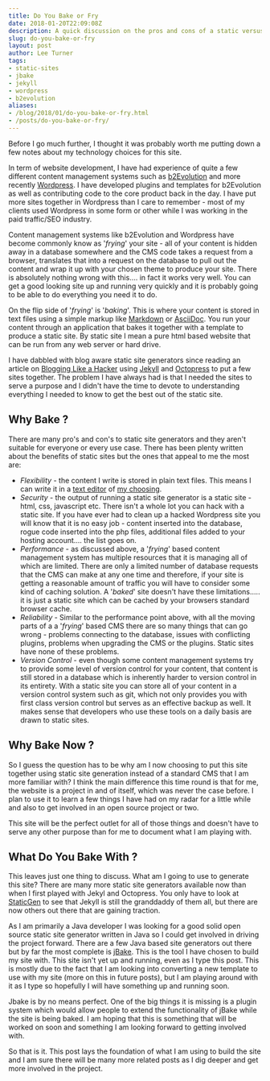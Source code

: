 ```yaml
---
title: Do You Bake or Fry
date: 2018-01-20T22:09:08Z
description: A quick discussion on the pros and cons of a static versus dynamic website.  I also give a little bit of an insight as to why I am using a static site and what I am using to bake it with.
slug: do-you-bake-or-fry
layout: post
author: Lee Turner 
tags:
- static-sites
- jbake
- jekyll
- wordpress
- b2evolution   
aliases:
- /blog/2018/01/do-you-bake-or-fry.html
- /posts/do-you-bake-or-fry/
---
```

Before I go much further, I thought it was probably worth me putting down a few notes about my technology choices for this site.  

In term of website development, I have had experience of quite a few different content management systems such as [b2Evolution](http://b2evolution.net) and more recently [Wordpress](http://wordpress.org).  I have developed plugins and templates for b2Evolution as well as contributing code to the core product back in the day.  I have put more sites together in Wordpress than I care to remember - most of my clients used Wordpress in some form or other while I was working in the paid traffic/SEO industry.

Content management systems like b2Evolution and Wordpress have become commonly know as '_frying_' your site - all of your content is hidden away in a database somewhere and the CMS code takes a request from a browser, translates that into a request on the database to pull out the content and wrap it up with your chosen theme to produce your site.  There is absolutely nothing wrong with this.... in fact it works very well.  You can get a good looking site up and running very quickly and it is probably going to be able to do everything you need it to do.

On the flip side of '_frying_' is '_baking_'.  This is where your content is stored in text files using a simple markup like [Markdown](https://daringfireball.net/projects/markdown/) or [AsciiDoc](http://asciidoctor.org).  You run your content through an application that bakes it together with a template to produce a static site.  By static site I mean a pure html based website that can be run from any web server or hard drive.

I have dabbled with blog aware static site generators since reading an article on [Blogging Like a Hacker](http://tom.preston-werner.com/2008/11/17/blogging-like-a-hacker.html) using [Jekyll](https://jekyllrb.com) and [Octopress](https://octopress.org) to put a few sites together.  The problem I have always had is that I needed the sites to serve a purpose and I didn't have the time to devote to understanding everything I needed to know to get the best out of the static site.

## Why Bake ?

There are many pro's and con's to static site generators and they aren't suitable for everyone or every use case.  There has been plenty written about the benefits of static sites but the ones that appeal to me the most are:

* *Flexibility* - the content I write is stored in plain text files.  This means I can write it in a [text editor](http://www.vim.org) of [my choosing](http://sublimetext.com).
* *Security* - the output of running a static site generator is a static site - html, css, javascript etc.  There isn't a whole lot you can hack with a static site.  If you have ever had to clean up a hacked Wordpress site you will know that it is no easy job - content inserted into the database, rogue code inserted into the php files, additional files added to your hosting account.... the list goes on.
* *Performance* - as discussed above, a '_frying_' based content management system has multiple resources that it is managing all of which are limited.  There are only a limited number of database requests that the CMS can make at any one time and therefore, if your site is getting a reasonable amount of traffic you will have to consider some kind of caching solution.  A '_baked_' site doesn't have these limitations..... it is just a static site which can be cached by your browsers standard browser cache.
* *Reliability* - Similar to the performance point above, with all the moving parts of a a '_frying_' based CMS there are so many things that can go wrong - problems connecting to the database, issues with conflicting plugins, problems when upgrading the CMS or the plugins.  Static sites have none of these problems.
* *Version Control* - even though some content management systems try to provide some level of version control for your content, that content is still stored in a database which is inherently harder to version control in its entirety.  With a static site you can store all of your content in a version control system such as git, which not only provides you with first class version control but serves as an effective backup as well.  It makes sense that developers who use these tools on a daily basis are drawn to static sites.

## Why Bake Now ?

So I guess the question has to be why am I now choosing to put this site together using static site generation instead of a standard CMS that I am more familiar with?  I think the main difference this time round is that for me, the website is a project in and of itself, which was never the case before.  I plan to use it to learn a few things I have had on my radar for a little while and also to get involved in an open source project or two.

This site will be the perfect outlet for all of those things and doesn't have to serve any other purpose than for me to document what I am playing with.

## What Do You Bake With ?

This leaves just one thing to discuss.  What am I going to use to generate this site?  There are many more static site generators available now than when I first played with Jekyl and Octopress.  You only have to look at [StaticGen](https://www.staticgen.com) to see that Jekyll is still the granddaddy of them all, but there are now others out there that are gaining traction.

As I am primarily a Java developer I was looking for a good solid open source static site generator written in Java so I could get involved in driving the project forward.  There are a few Java based site generators out there but by far the most complete is [jBake](http://www.jbake.org).  This is the tool I have chosen to build my site with.  This site isn't yet up and running, even as I type this post.  This is mostly due to the fact that I am looking into converting a new template to use with my site (more on this in future posts), but I am playing around with it as I type so hopefully I will have something up and running soon.

Jbake is by no means perfect.  One of the big things it is missing is a plugin system which would allow people to extend the functionality of jBake while the site is being baked.  I am hoping that this is something that will be worked on soon and something I am looking forward to getting involved with.

So that is it.  This post lays the foundation of what I am using to build the site and I am sure there will be many more related posts as I dig deeper and get more involved in the project.                

